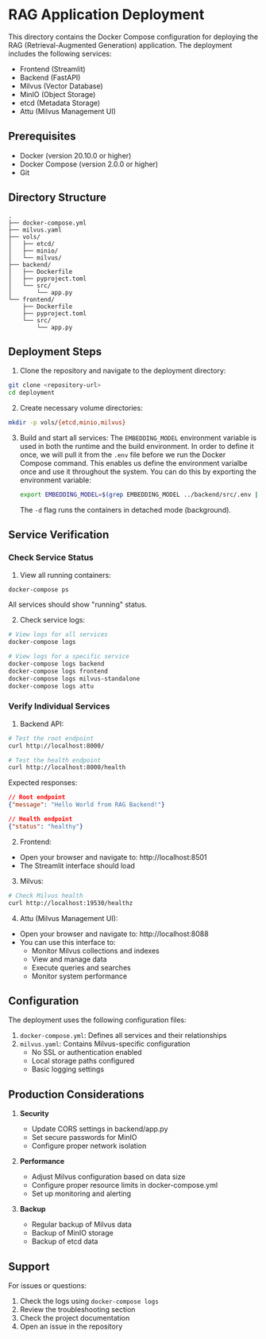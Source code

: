 # RAG Application Deployment

This directory contains the Docker Compose configuration for deploying the RAG (Retrieval-Augmented Generation) application. The deployment includes the following services:

- Frontend (Streamlit)
- Backend (FastAPI)
- Milvus (Vector Database)
- MinIO (Object Storage)
- etcd (Metadata Storage)
- Attu (Milvus Management UI)

## Prerequisites

- Docker (version 20.10.0 or higher)
- Docker Compose (version 2.0.0 or higher)
- Git

## Directory Structure

```
.
├── docker-compose.yml
├── milvus.yaml
├── vols/
│   ├── etcd/
│   ├── minio/
│   └── milvus/
├── backend/
│   ├── Dockerfile
│   ├── pyproject.toml
│   └── src/
│       └── app.py
└── frontend/
    ├── Dockerfile
    ├── pyproject.toml
    └── src/
        └── app.py
```

## Deployment Steps

1. Clone the repository and navigate to the deployment directory:
```bash
git clone <repository-url>
cd deployment
```

2. Create necessary volume directories:
```bash
mkdir -p vols/{etcd,minio,milvus}
```

3. Build and start all services:
   The `EMBEDDING_MODEL` environment variable is used in both the runtime and the build environment.  In order to define it once, we will pull it from the `.env` file before we run the Docker Compose command.  This enables us define the environment varialbe once and use it throughout the system.  You can do this by exporting the environment variable:

   ```bash
   export EMBEDDING_MODEL=$(grep EMBEDDING_MODEL ../backend/src/.env | cut -d '=' -f2-) docker-compose -f docker-compose.yml up -d --build
   ```

   The `-d` flag runs the containers in detached mode (background).

## Service Verification

### Check Service Status

1. View all running containers:
```bash
docker-compose ps
```

All services should show "running" status.

2. Check service logs:
```bash
# View logs for all services
docker-compose logs

# View logs for a specific service
docker-compose logs backend
docker-compose logs frontend
docker-compose logs milvus-standalone
docker-compose logs attu
```

### Verify Individual Services

1. Backend API:
```bash
# Test the root endpoint
curl http://localhost:8000/

# Test the health endpoint
curl http://localhost:8000/health
```

Expected responses:
```json
// Root endpoint
{"message": "Hello World from RAG Backend!"}

// Health endpoint
{"status": "healthy"}
```

2. Frontend:
- Open your browser and navigate to: http://localhost:8501
- The Streamlit interface should load

3. Milvus:
```bash
# Check Milvus health
curl http://localhost:19530/healthz
```

4. Attu (Milvus Management UI):
- Open your browser and navigate to: http://localhost:8088
- You can use this interface to:
  - Monitor Milvus collections and indexes
  - View and manage data
  - Execute queries and searches
  - Monitor system performance

## Configuration

The deployment uses the following configuration files:

1. `docker-compose.yml`: Defines all services and their relationships
2. `milvus.yaml`: Contains Milvus-specific configuration
   - No SSL or authentication enabled
   - Local storage paths configured
   - Basic logging settings


## Production Considerations

1. **Security**
   - Update CORS settings in backend/app.py
   - Set secure passwords for MinIO
   - Configure proper network isolation

2. **Performance**
   - Adjust Milvus configuration based on data size
   - Configure proper resource limits in docker-compose.yml
   - Set up monitoring and alerting

3. **Backup**
   - Regular backup of Milvus data
   - Backup of MinIO storage
   - Backup of etcd data

## Support

For issues or questions:
1. Check the logs using `docker-compose logs`
2. Review the troubleshooting section
3. Check the project documentation
4. Open an issue in the repository 
